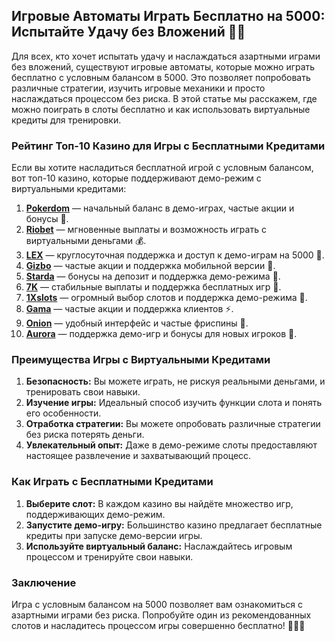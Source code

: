## Игровые Автоматы Играть Бесплатно на 5000: Испытайте Удачу без Вложений 🎰🆓

Для всех, кто хочет испытать удачу и наслаждаться азартными играми без вложений, существуют игровые автоматы, которые можно играть бесплатно с условным балансом в 5000. Это позволяет попробовать различные стратегии, изучить игровые механики и просто наслаждаться процессом без риска. В этой статье мы расскажем, где можно поиграть в слоты бесплатно и как использовать виртуальные кредиты для тренировки.

### Рейтинг Топ-10 Казино для Игры с Бесплатными Кредитами

Если вы хотите насладиться бесплатной игрой с условным балансом, вот топ-10 казино, которые поддерживают демо-режим с виртуальными кредитами:

1. **[Pokerdom](https://brandplay.link/4k77v2yx)** — начальный баланс в демо-играх, частые акции и бонусы 🎲.
2. **[Riobet](https://brandplay.link/7xBLTPyj)** — мгновенные выплаты и возможность играть с виртуальными деньгами 💰.
3. **[LEX](https://brandplay.link/zW4hdDFV)** — круглосуточная поддержка и доступ к демо-играм на 5000 🎉.
4. **[Gizbo](https://brandplay.link/bprXw4YV)** — частые акции и поддержка мобильной версии 🎁.
5. **[Starda](https://brandplay.link/fB7xwRFL)** — бонусы на депозит и поддержка демо-режима 🎈.
6. **[7K](https://brandplay.link/BvQyFShp)** — стабильные выплаты и поддержка бесплатных игр 🎯.
7. **[1Xslots](https://brandplay.link/hSB1khtr)** — огромный выбор слотов и поддержка демо-режима 🌟.
8. **[Gama](https://brandplay.link/j6NMKsDz)** — частые акции и поддержка клиентов ⚡.
9. **[Onion](https://brandplay.link/zBGRVpQ9)** — удобный интерфейс и частые фриспины 🎰.
10. **[Aurora](https://10trafic-stat2.com/click/668546556bcc6313411604bd/6766/13032/subaccount)** — поддержка демо-игр и бонусы для новых игроков 💎.

### Преимущества Игры с Виртуальными Кредитами

1. **Безопасность:** Вы можете играть, не рискуя реальными деньгами, и тренировать свои навыки.
2. **Изучение игры:** Идеальный способ изучить функции слота и понять его особенности.
3. **Отработка стратегии:** Вы можете опробовать различные стратегии без риска потерять деньги.
4. **Увлекательный опыт:** Даже в демо-режиме слоты предоставляют настоящее развлечение и захватывающий процесс.

### Как Играть с Бесплатными Кредитами

1. **Выберите слот:** В каждом казино вы найдёте множество игр, поддерживающих демо-режим.
2. **Запустите демо-игру:** Большинство казино предлагает бесплатные кредиты при запуске демо-версии игры.
3. **Используйте виртуальный баланс:** Наслаждайтесь игровым процессом и тренируйте свои навыки.

### Заключение

Игра с условным балансом на 5000 позволяет вам ознакомиться с азартными играми без риска. Попробуйте один из рекомендованных слотов и насладитесь процессом игры совершенно бесплатно! 🎉🆓💸
